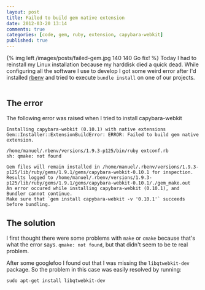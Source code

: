 ```yaml
---
layout: post
title: Failed to build gem native extension
date: 2012-03-20 13:14
comments: true
categories: [code, gem, ruby, extension, capybara-webkit]
published: true
---
```


{% img left /images/posts/failed-gem.jpg 140 140 Go fix! %}
Today I had to reinstall my Linux installation because my harddisk died a quick dead. While configuring all the software I use to develop I got some weird error after I'd installed [rbenv](https://github.com/sstephenson/rbenv) and tried to execute `bundle install` on one of our projects.<br /><br />

<!-- more -->

## The error

The following error was raised when I tried to install capybara-webkit

```
Installing capybara-webkit (0.10.1) with native extensions
Gem::Installer::ExtensionBuildError: ERROR: Failed to build gem native extension.

/home/manuel/.rbenv/versions/1.9.3-p125/bin/ruby extconf.rb
sh: qmake: not found

Gem files will remain installed in /home/manuel/.rbenv/versions/1.9.3-p125/lib/ruby/gems/1.9.1/gems/capybara-webkit-0.10.1 for inspection.
Results logged to /home/manuel/.rbenv/versions/1.9.3-p125/lib/ruby/gems/1.9.1/gems/capybara-webkit-0.10.1/./gem_make.out
An error occured while installing capybara-webkit (0.10.1), and Bundler cannot continue.
Make sure that `gem install capybara-webkit -v '0.10.1'` succeeds before bundling.
```

## The solution

I first thought there were some problems with `make` or `cmake` because that's what the error says. `qmake: not found`, but that didn't seem to be te real problem.

After some googlefoo I found out that I was missing the `libqtwebkit-dev` package. So the problem in this case was easily resolved by running:

```
sudo apt-get install libqtwebkit-dev
```
